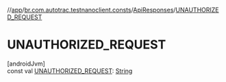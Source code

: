 //[app](../../../index.md)/[br.com.autotrac.testnanoclient.consts](../index.md)/[ApiResponses](index.md)/[UNAUTHORIZED_REQUEST](-u-n-a-u-t-h-o-r-i-z-e-d_-r-e-q-u-e-s-t.md)

# UNAUTHORIZED_REQUEST

[androidJvm]\
const val [UNAUTHORIZED_REQUEST](-u-n-a-u-t-h-o-r-i-z-e-d_-r-e-q-u-e-s-t.md): [String](https://kotlinlang.org/api/latest/jvm/stdlib/kotlin/-string/index.html)
